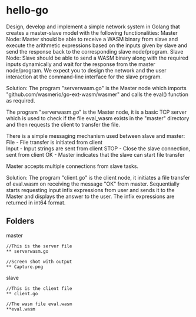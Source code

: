 # hello-go
Design, develop and implement a simple network system in Golang that creates a master-slave model with the following functionalities: 
Master Node: Master should be able to receive a WASM binary from slave and execute the arithmetic expressions based on the inputs given by slave and send the response back to the corresponding slave node/program.
Slave Node: Slave should be able to send a WASM binary along with the required inputs dynamically and wait for the response from the master node/program. We expect you to design the network and the user interaction at the command-line interface for the slave program.

Solution: 
The program "serverwasm.go" is the Master node which imports "github.com/wasmerio/go-ext-wasm/wasmer" and calls the eval() function as required.

The program "serverwasm.go" is the Master node, it is a basic TCP server which is used to check if the file eval_wasm exists in the "master" directory and then requests the client to transfer the file. 

There is a simple messaging mechanism used between slave and master:
File - File transfer is initiated from client  
Input - Input strings are sent from client
STOP - Close the slave connection, sent from client 
OK - Master indicates that the slave can start file transfer

Master accepts multiple connections from slave tasks.

Solution:
The program "client.go" is the client node, it initiates a file transfer of eval.wasm on receiving the message "OK" from master. Sequentially starts requesting input infix expressions from user and sends it to the Master and displays the answer to the user. The infix expressions are returned in int64 format.


Folders
-------

master

	//This is the server file
	** serverwasm.go

	//Screen shot with output
	** Capture.png

slave

	//This is the client file
	** client.go

	//The wasm file eval.wasm
	**eval.wasm
